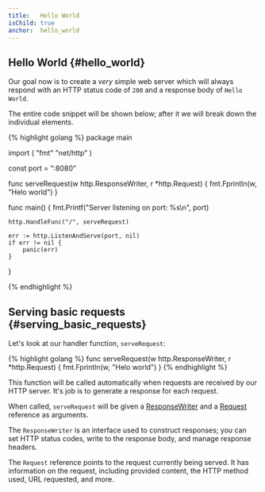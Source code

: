 ```yaml
---
title:   Hello World
isChild: true
anchor:  hello_world
---
```


## Hello World {#hello_world}

Our goal now is to create a _very_ simple web server which will always
respond with an HTTP status code of `200` and a response body of `Hello World`.

The entire code snippet will be shown below; after it we will break down
the individual elements.

{% highlight golang %}
package main

import (
	"fmt"
	"net/http"
)

const port = ":8080"

func serveRequest(w http.ResponseWriter, r *http.Request) {
	fmt.Fprintln(w, "Helo world")
}

func main() {
	fmt.Printf("Server listening on port: %s\n", port)

	http.HandleFunc("/", serveRequest)

	err := http.ListenAndServe(port, nil)
	if err != nil {
		panic(err)
	}
}

{% endhighlight %}

## Serving basic requests {#serving_basic_requests}

Let's look at our handler function, `serveRequest`:

{% highlight golang %}
func serveRequest(w http.ResponseWriter, r *http.Request) {
	fmt.Fprintln(w, "Helo world")
}
{% endhighlight %}

This function will be called automatically when requests are received by our
HTTP server. It's job is to generate a response for each request.

When called, `serveRequest` will be given a
[ResponseWriter](https://golang.org/pkg/net/http/#ResponseWriter) and a
[Request](https://golang.org/pkg/net/http/#Request) reference as arguments.

The `ResponseWriter` is an interface used to construct responses; you can set
HTTP status codes, write to the response body, and manage response headers.

The `Request` reference points to the request currently being served. It
has information on the request, including provided content, the HTTP method used,
URL requested, and more.
